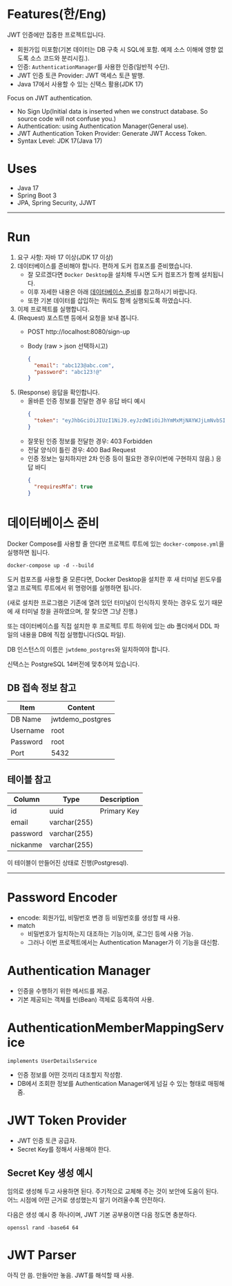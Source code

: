 # Features(한/Eng)

JWT 인증에만 집중한 프로젝트입니다.

- 회원가입 미포함(기본 데이터는 DB 구축 시 SQL에 포함. 예제 소스 이해에 영향 없도록 소스 코드와 분리시킴.).
- 인증: `AuthenticationManager`를 사용한 인증(일반적 수단).
- JWT 인증 토큰 Provider: JWT 액세스 토큰 발행.
- Java 17에서 사용할 수 있는 신택스 활용(JDK 17)

Focus on JWT authentication.

- No Sign Up(Initial data is inserted when we construct database. So source code will not confuse you.)
- Authentication: using Authentication Manager(General use).
- JWT Authentication Token Provider: Generate JWT Access Token.
- Syntax Level: JDK 17(Java 17)

# Uses

- Java 17
- Spring Boot 3
- JPA, Spring Security, JJWT

---

# Run

1. 요구 사항: 자바 17 이상(JDK 17 이상)
2. 데이터베이스를 준비해야 합니다. 편하게 도커 컴포즈를 준비했습니다.
   - 잘 모르겠다면 `Docker Desktop`을 설치해 두시면 도커 컴포즈가 함께 설치됩니다.
   - 이후 자세한 내용은 아래 [데이터베이스 준비](#데이터베이스-준비)를 참고하시기 바랍니다.
   - 또한 기본 데이터를 삽입하는 쿼리도 함께 실행되도록 하였습니다.
3. 이제 프로젝트를 실행합니다.
4. (Request) 포스트맨 등에서 요청을 보내 봅니다.
   - POST http://localhost:8080/sign-up
   - Body (raw > json 선택하시고)
   
     ```json
     {
       "email": "abc123@abc.com",
       "password": "abc123!@"
     }
     ```
5. (Response) 응답을 확인합니다.
   - 올바른 인증 정보를 전달한 경우 응답 바디 예시
     ```json
     {
       "token": "eyJhbGciOiJIUzI1NiJ9.eyJzdWIiOiJhYmMxMjNAYWJjLmNvbSIsInJvbGVzIjpbIlVTRVIiXSwiaWF0IjoxNjgyMTc5ODA4LCJleHAiOjE2ODIxODE2MDh9.V2vnH3P94JUTk1Cfv-GL9dG_pB2IjESUNXKKsh5vSR4"
     }
     ```
   - 잘못된 인증 정보를 전달한 경우: 403 Forbidden
   - 전달 양식이 틀린 경우: 400 Bad Request
   - 인증 정보는 일치하지만 2차 인증 등이 필요한 경우(이번에 구현하지 않음.) 응답 바디
     ```json
     {
       "requiresMfa": true
     }
     ```

# 데이터베이스 준비

Docker Compose를 사용할 줄 안다면 프로젝트 루트에 있는 `docker-compose.yml`을 실행하면 됩니다.

```shell
docker-compose up -d --build
```

도커 컴포즈를 사용할 줄 모른다면, Docker Desktop을 설치한 후 새 터미널 윈도우를 열고 프로젝트 루트에서 위 명령어를 실행하면 됩니다.

(새로 설치한 프로그램은 기존에 열려 있던 터미널이 인식하지 못하는 경우도 있기 때문에 새 터미널 창을 권하였으며, 잘 찾으면 그냥 진행.)

또는 데이터베이스를 직접 설치한 후 프로젝트 루트 하위에 있는 db 폴더에서 DDL 파일의 내용을 DB에 직접 실행합니다(SQL 파일).

DB 인스턴스의 이름은 `jwtdemo_postgres`와 일치하여야 합니다.

신택스는 PostgreSQL 14버전에 맞추어져 있습니다.

## DB 접속 정보 참고

| Item     | Content          |
|----------|------------------|
| DB Name  | jwtdemo_postgres |
| Username | root             |
| Password | root             |
| Port     | 5432             |

## 테이블 참고

| Column   | Type         | Description |
|----------|--------------|-------------|
| id       | uuid         | Primary Key |
| email    | varchar(255) |             |
| password | varchar(255) |             |
| nickanme | varchar(255) |             |

이 테이블이 만들어진 상태로 진행(Postgresql).

---

# Password Encoder

- encode: 회원가입, 비밀번호 변경 등 비밀번호를 생성할 때 사용.
- match
  - 비밀번호가 일치하는지 대조하는 기능이며, 로그인 등에 사용 가능.
  - 그러나 이번 프로젝트에서는 Authentication Manager가 이 기능을 대신함.

# Authentication Manager

- 인증을 수행하기 위한 메서드를 제공.
- 기본 제공되는 객체를 빈(Bean) 객체로 등록하여 사용.

# AuthenticationMemberMappingService
`implements UserDetailsService`

- 인증 정보를 어떤 것끼리 대조할지 작성함.
- DB에서 조회한 정보를 Authentication Manager에게 넘길 수 있는 형태로 매핑해 줌.

# JWT Token Provider

- JWT 인증 토큰 공급자.
- Secret Key를 정해서 사용해야 한다.

## Secret Key 생성 예시

임의로 생성해 두고 사용하면 된다. 주기적으로 교체해 주는 것이 보안에 도움이 된다.
어느 시점에 어떤 근거로 생성했는지 알기 어려울수록 안전하다.

다음은 생성 예시 중 하나이며, JWT 기본 공부용이면 다음 정도면 충분하다.

```shell
openssl rand -base64 64
```

# JWT Parser

아직 안 씀. 만들어만 놓음. JWT를 해석할 때 사용.